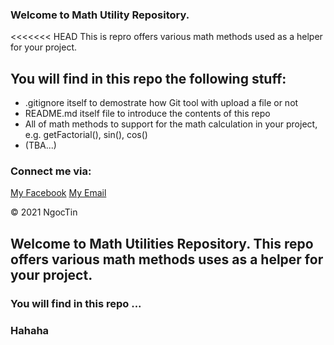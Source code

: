 ### Welcome to Math Utility Repository.
<<<<<<< HEAD
This is repro offers various math methods used as a helper for your project. 

## You will find in this repo the following stuff:

* .gitignore itself to demostrate how Git tool with upload a file or not 
* README.md itself file to introduce the contents of this repo
* All of math methods to support for the math calculation in your project,
e.g. getFactorial(), sin(), cos()
* (TBA...)

### Connect me via:
[My Facebook](https://www.facebook.com/nguyen.ngoctin.946/)
[My Email](ngoctin190899@gmail.com)

© 2021 NgocTin
## Welcome to Math Utilities Repository. This repo offers various math methods uses as a helper for your project.
### You will find in this repo ... 
### Hahaha
